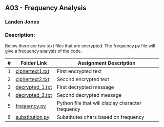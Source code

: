##  A03 - Frequency Analysis
### Landen Jones

### Description: 
Below there are two text files that are encrypted. The frequency.py file will give a frequency analysis of the code. 

|   #   | Folder Link | Assignment Description |
| :---: | ----------- | ---------------------- |
|1|<a href="https://github.com/LandenSJones/4663-Cryptography-Jones/blob/master/A03/ciphertext1.txt">ciphertext1.txt</a>|First encrypted text        |
|2|<a href="https://github.com/LandenSJones/4663-Cryptography-Jones/blob/master/A03/ciphertext2.txt">ciphertext2.txt</a>|Second encrypted text         |
|3|<a href="https://github.com/LandenSJones/4663-Cryptography-Jones/blob/master/A03/decrypted_1.txt">decrypted_1.txt</a>|First decrypted message|
|4|<a href="https://github.com/LandenSJones/4663-Cryptography-Jones/blob/master/A03/decrypted_2.txt">decrypted_2.txt</a>|Second decrypted message|
|5|<a href="https://github.com/LandenSJones/4663-Cryptography-Jones/blob/master/A03/frequency.py">frequency.py</a>|Python file that will display character frequency|
|6|<a href="https://github.com/LandenSJones/4663-Cryptography-Jones/blob/master/A03/substitution.py">substitution.py</a>|Substitutes chars based on frequency|
